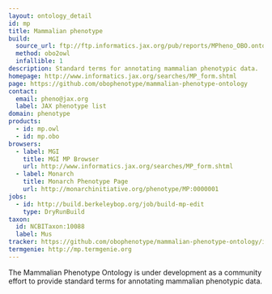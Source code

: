 ```yaml
---
layout: ontology_detail
id: mp
title: Mammalian phenotype
build:
  source_url: ftp://ftp.informatics.jax.org/pub/reports/MPheno_OBO.ontology
  method: obo2owl
  infallible: 1
description: Standard terms for annotating mammalian phenotypic data.
homepage: http://www.informatics.jax.org/searches/MP_form.shtml
page: https://github.com/obophenotype/mammalian-phenotype-ontology
contact:
  email: pheno@jax.org
  label: JAX phenotype list
domain: phenotype
products:
  - id: mp.owl
  - id: mp.obo
browsers:
  - label: MGI
    title: MGI MP Browser
    url: http://www.informatics.jax.org/searches/MP_form.shtml
  - label: Monarch
    title: Monarch Phenotype Page
    url: http://monarchinitiative.org/phenotype/MP:0000001
jobs:
  - id: http://build.berkeleybop.org/job/build-mp-edit
    type: DryRunBuild
taxon:
  id: NCBITaxon:10088
  label: Mus
tracker: https://github.com/obophenotype/mammalian-phenotype-ontology/issues
termgenie: http://mp.termgenie.org
---
```


The Mammalian Phenotype Ontology is under development as a community effort to provide standard terms for annotating mammalian phenotypic data.
